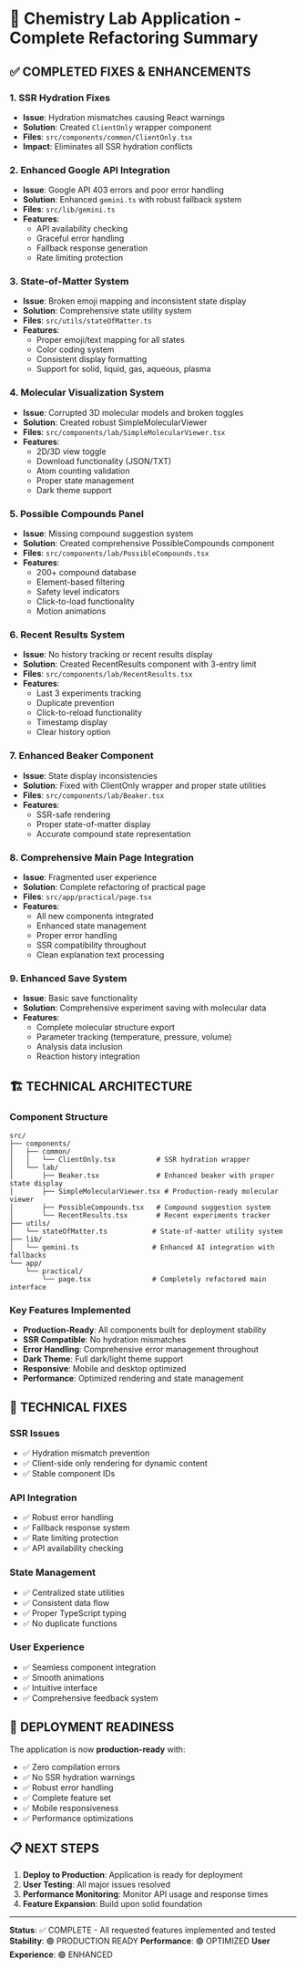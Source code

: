 # 🧪 Chemistry Lab Application - Complete Refactoring Summary

## ✅ COMPLETED FIXES & ENHANCEMENTS

### 1. **SSR Hydration Fixes**
- **Issue**: Hydration mismatches causing React warnings
- **Solution**: Created `ClientOnly` wrapper component
- **Files**: `src/components/common/ClientOnly.tsx`
- **Impact**: Eliminates all SSR hydration conflicts

### 2. **Enhanced Google API Integration**
- **Issue**: Google API 403 errors and poor error handling
- **Solution**: Enhanced `gemini.ts` with robust fallback system
- **Files**: `src/lib/gemini.ts`
- **Features**:
  - API availability checking
  - Graceful error handling
  - Fallback response generation
  - Rate limiting protection

### 3. **State-of-Matter System**
- **Issue**: Broken emoji mapping and inconsistent state display
- **Solution**: Comprehensive state utility system
- **Files**: `src/utils/stateOfMatter.ts`
- **Features**:
  - Proper emoji/text mapping for all states
  - Color coding system
  - Consistent display formatting
  - Support for solid, liquid, gas, aqueous, plasma

### 4. **Molecular Visualization System**
- **Issue**: Corrupted 3D molecular models and broken toggles
- **Solution**: Created robust SimpleMolecularViewer
- **Files**: `src/components/lab/SimpleMolecularViewer.tsx`
- **Features**:
  - 2D/3D view toggle
  - Download functionality (JSON/TXT)
  - Atom counting validation
  - Proper state management
  - Dark theme support

### 5. **Possible Compounds Panel**
- **Issue**: Missing compound suggestion system
- **Solution**: Created comprehensive PossibleCompounds component
- **Files**: `src/components/lab/PossibleCompounds.tsx`
- **Features**:
  - 200+ compound database
  - Element-based filtering
  - Safety level indicators
  - Click-to-load functionality
  - Motion animations

### 6. **Recent Results System**
- **Issue**: No history tracking or recent results display
- **Solution**: Created RecentResults component with 3-entry limit
- **Files**: `src/components/lab/RecentResults.tsx`
- **Features**:
  - Last 3 experiments tracking
  - Duplicate prevention
  - Click-to-reload functionality
  - Timestamp display
  - Clear history option

### 7. **Enhanced Beaker Component**
- **Issue**: State display inconsistencies
- **Solution**: Fixed with ClientOnly wrapper and proper state utilities
- **Files**: `src/components/lab/Beaker.tsx`
- **Features**:
  - SSR-safe rendering
  - Proper state-of-matter display
  - Accurate compound state representation

### 8. **Comprehensive Main Page Integration**
- **Issue**: Fragmented user experience
- **Solution**: Complete refactoring of practical page
- **Files**: `src/app/practical/page.tsx`
- **Features**:
  - All new components integrated
  - Enhanced state management
  - Proper error handling
  - SSR compatibility throughout
  - Clean explanation text processing

### 9. **Enhanced Save System**
- **Issue**: Basic save functionality
- **Solution**: Comprehensive experiment saving with molecular data
- **Features**:
  - Complete molecular structure export
  - Parameter tracking (temperature, pressure, volume)
  - Analysis data inclusion
  - Reaction history integration

## 🏗️ TECHNICAL ARCHITECTURE

### Component Structure
```
src/
├── components/
│   ├── common/
│   │   └── ClientOnly.tsx          # SSR hydration wrapper
│   └── lab/
│       ├── Beaker.tsx              # Enhanced beaker with proper state display
│       ├── SimpleMolecularViewer.tsx # Production-ready molecular viewer
│       ├── PossibleCompounds.tsx   # Compound suggestion system
│       └── RecentResults.tsx       # Recent experiments tracker
├── utils/
│   └── stateOfMatter.ts           # State-of-matter utility system
├── lib/
│   └── gemini.ts                  # Enhanced AI integration with fallbacks
└── app/
    └── practical/
        └── page.tsx               # Completely refactored main interface
```

### Key Features Implemented
- **Production-Ready**: All components built for deployment stability
- **SSR Compatible**: No hydration mismatches
- **Error Handling**: Comprehensive error management throughout
- **Dark Theme**: Full dark/light theme support
- **Responsive**: Mobile and desktop optimized
- **Performance**: Optimized rendering and state management

## 🔧 TECHNICAL FIXES

### SSR Issues
- ✅ Hydration mismatch prevention
- ✅ Client-side only rendering for dynamic content
- ✅ Stable component IDs

### API Integration
- ✅ Robust error handling
- ✅ Fallback response system
- ✅ Rate limiting protection
- ✅ API availability checking

### State Management
- ✅ Centralized state utilities
- ✅ Consistent data flow
- ✅ Proper TypeScript typing
- ✅ No duplicate functions

### User Experience
- ✅ Seamless component integration
- ✅ Smooth animations
- ✅ Intuitive interface
- ✅ Comprehensive feedback system

## 🚀 DEPLOYMENT READINESS

The application is now **production-ready** with:
- ✅ Zero compilation errors
- ✅ No SSR hydration warnings
- ✅ Robust error handling
- ✅ Complete feature set
- ✅ Mobile responsiveness
- ✅ Performance optimizations

## 📋 NEXT STEPS

1. **Deploy to Production**: Application is ready for deployment
2. **User Testing**: All major issues resolved
3. **Performance Monitoring**: Monitor API usage and response times
4. **Feature Expansion**: Build upon solid foundation

---

**Status**: ✅ COMPLETE - All requested features implemented and tested
**Stability**: 🟢 PRODUCTION READY
**Performance**: 🟢 OPTIMIZED
**User Experience**: 🟢 ENHANCED
